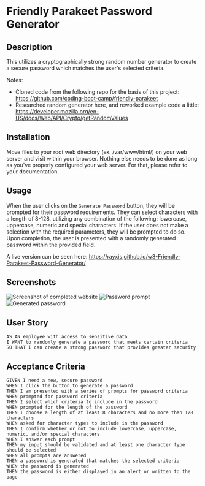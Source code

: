 # Friendly Parakeet Password Generator

## Description

This utilizes a cryptographically strong random number generator to create a secure password which matches the
user's selected criteria.

Notes:

* Cloned code from the following repo for the basis of this project:
https://github.com/coding-boot-camp/friendly-parakeet
* Researched random generator here, and reworked example code a little: 
https://developer.mozilla.org/en-US/docs/Web/API/Crypto/getRandomValues

## Installation

Move files to your root web directory (ex. /var/www/html/) on your web server and visit within your browser. Nothing
else needs to be done as long as you've properly configured your web server. For that, please refer to your
documentation.

## Usage

When the user clicks on the `Generate Password` button, they will be prompted for their password requirements. They can
select characters with a length of 8-128, utilizing any combination of the following: lowercase, uppercase, numeric and
special characters. If the user does not make a selection with the required parameters, they will be prompted to do
so. Upon completion, the user is presented with a randomly generated password within the provided field.

A live version can be seen here: https://rayxis.github.io/w3-Friendly-Parakeet-Password-Generator/

## Screenshots

![Screenshot of completed website](./screenshots/Screenshot%202023-12-04%20at%208.33.58%E2%80%AFAM.png)
![Password prompt](./screenshots/Screenshot%202023-12-04%20at%208.43.58%E2%80%AFAM.png)
![Generated password](./screenshots/Screenshot%202023-12-04%20at%208.44.14%E2%80%AFAM.png)

## User Story

```
AS AN employee with access to sensitive data
I WANT to randomly generate a password that meets certain criteria
SO THAT I can create a strong password that provides greater security
```

## Acceptance Criteria

```
GIVEN I need a new, secure password
WHEN I click the button to generate a password
THEN I am presented with a series of prompts for password criteria
WHEN prompted for password criteria
THEN I select which criteria to include in the password
WHEN prompted for the length of the password
THEN I choose a length of at least 8 characters and no more than 128 characters
WHEN asked for character types to include in the password
THEN I confirm whether or not to include lowercase, uppercase, numeric, and/or special characters
WHEN I answer each prompt
THEN my input should be validated and at least one character type should be selected
WHEN all prompts are answered
THEN a password is generated that matches the selected criteria
WHEN the password is generated
THEN the password is either displayed in an alert or written to the page
```